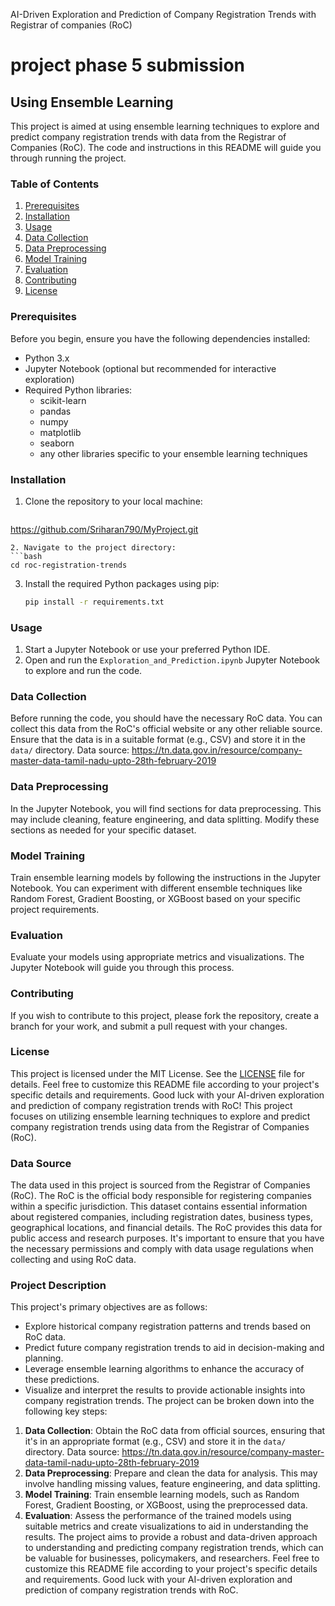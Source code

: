AI-Driven Exploration and Prediction of Company Registration Trends with Registrar of companies (RoC)
# project phase 5 submission 
## Using Ensemble Learning
This project is aimed at using ensemble learning techniques to explore and predict company registration trends with data from the Registrar of Companies (RoC). The code and instructions in this README will guide you through running the project.
### Table of Contents
1. [Prerequisites](#prerequisites)
2. [Installation](#installation)
3. [Usage](#usage)
4. [Data Collection](#data-collection)
5. [Data Preprocessing](#data-preprocessing)
6. [Model Training](#model-training)
7. [Evaluation](#evaluation)
8. [Contributing](#contributing)
9. [License](#license)
### Prerequisites
Before you begin, ensure you have the following dependencies installed:
- Python 3.x
- Jupyter Notebook (optional but recommended for interactive exploration)
- Required Python libraries: 
  - scikit-learn
  - pandas
  - numpy
  - matplotlib
  - seaborn
  - any other libraries specific to your ensemble learning techniques
### Installation
1. Clone the repository to your local machine:
   ```bash
 https://github.com/Sriharan790/MyProject.git
   ```
2. Navigate to the project directory:
   ```bash
   cd roc-registration-trends
   ```
3. Install the required Python packages using pip:
   ```bash
   pip install -r requirements.txt
   ```
### Usage
1. Start a Jupyter Notebook or use your preferred Python IDE.
2. Open and run the `Exploration_and_Prediction.ipynb` Jupyter Notebook to explore and run the code.
### Data Collection
Before running the code, you should have the necessary RoC data. You can collect this data from the RoC's official website or any other reliable source. Ensure that the data is in a suitable format (e.g., CSV) and store it in the `data/` directory.
Data source: https://tn.data.gov.in/resource/company-master-data-tamil-nadu-upto-28th-february-2019
### Data Preprocessing
In the Jupyter Notebook, you will find sections for data preprocessing. This may include cleaning, feature engineering, and data splitting. Modify these sections as needed for your specific dataset.
### Model Training
Train ensemble learning models by following the instructions in the Jupyter Notebook. You can experiment with different ensemble techniques like Random Forest, Gradient Boosting, or XGBoost based on your specific project requirements.
### Evaluation
Evaluate your models using appropriate metrics and visualizations. The Jupyter Notebook will guide you through this process.
### Contributing
If you wish to contribute to this project, please fork the repository, create a branch for your work, and submit a pull request with your changes.
### License
This project is licensed under the MIT License. See the [LICENSE](LICENSE) file for details.
Feel free to customize this README file according to your project's specific details and requirements. Good luck with your AI-driven exploration and prediction of company registration trends with RoC!
This project focuses on utilizing ensemble learning techniques to explore and predict company registration trends using data from the Registrar of Companies (RoC).
### Data Source
The data used in this project is sourced from the Registrar of Companies (RoC). The RoC is the official body responsible for registering companies within a specific jurisdiction. This dataset contains essential information about registered companies, including registration dates, business types, geographical locations, and financial details. The RoC provides this data for public access and research purposes. It's important to ensure that you have the necessary permissions and comply with data usage regulations when collecting and using RoC data.
### Project Description
This project's primary objectives are as follows:
- Explore historical company registration patterns and trends based on RoC data.
- Predict future company registration trends to aid in decision-making and planning.
- Leverage ensemble learning algorithms to enhance the accuracy of these predictions.
- Visualize and interpret the results to provide actionable insights into company registration trends.
The project can be broken down into the following key steps:
1. **Data Collection**: Obtain the RoC data from official sources, ensuring that it's in an appropriate format (e.g., CSV) and store it in the `data/` directory.
Data source: https://tn.data.gov.in/resource/company-master-data-tamil-nadu-upto-28th-february-2019
2. **Data Preprocessing**: Prepare and clean the data for analysis. This may involve handling missing values, feature engineering, and data splitting.
3. **Model Training**: Train ensemble learning models, such as Random Forest, Gradient Boosting, or XGBoost, using the preprocessed data.
4. **Evaluation**: Assess the performance of the trained models using suitable metrics and create visualizations to aid in understanding the results.
The project aims to provide a robust and data-driven approach to understanding and predicting company registration trends, which can be valuable for businesses, policymakers, and researchers.
Feel free to customize this README file according to your project's specific details and requirements. Good luck with your AI-driven exploration and prediction of company registration trends with RoC.
